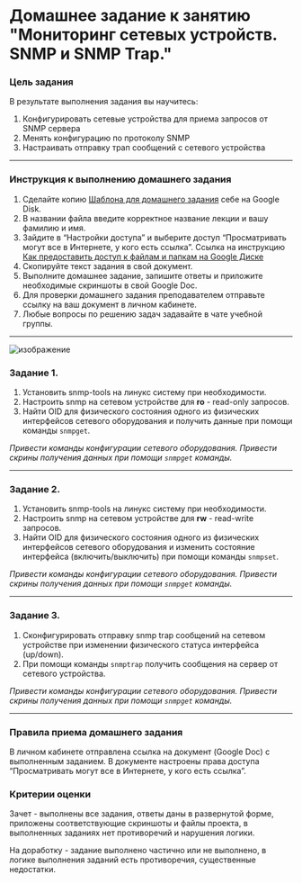 # Домашнее задание к занятию "Мониторинг сетевых устройств. SNMP и SNMP Trap."


### Цель задания

В результате выполнения задания вы научитесь:  

1. Конфигурировать сетевые устройства для приема запросов от SNMP сервера
2. Менять конфигурацию по протоколу SNMP
3. Настраивать отправку трап сообщений с сетевого устройства

------

### Инструкция к выполнению домашнего задания

1. Сделайте копию [Шаблона для домашнего задания](https://docs.google.com/document/d/1youKpKm_JrC0UzDyUslIZW2E2bIv5OVlm_TQDvH5Pvs/edit) себе на Google Disk.
2. В названии файла введите корректное название лекции и вашу фамилию и имя.
3. Зайдите в “Настройки доступа” и выберите доступ “Просматривать могут все в Интернете, у кого есть ссылка”.  Ссылка на инструкцию [Как предоставить доступ к файлам и папкам на Google Диске](https://support.google.com/docs/answer/2494822?hl=ru&co=GENIE.Platform%3DDesktop)
4. Скопируйте текст задания в свой документ.
5. Выполните домашнее задание, запишите ответы и приложите необходимые скриншоты в свой Google Doc.
6. Для проверки домашнего задания преподавателем отправьте ссылку на ваш документ в личном кабинете.
7. Любые вопросы по решению задач задавайте в чате учебной группы.

---
![изображение](https://user-images.githubusercontent.com/51816695/186133201-13765198-2a99-4c1e-a9f0-87be46ea272a.png)


### Задание 1. 

1. Установить snmp-tools на линукс систему при необходимости. 
2. Настроить snmp на сетевом устройстве для **ro** - read-only запросов.
3. Найти OID для физического состояния одного из физических интерфейсов сетевого оборудования и получить данные при помощи команды `snmpget`.
 
*Привести команды конфигурации сетевого оборудования. Привести скрины получения данных при помощи `snmpget` команды.*

------

### Задание 2. 

1. Установить snmp-tools на линукс систему при необходимости.
2. Настроить snmp на сетевом устройстве для **rw** - read-write запросов.
3. Найти OID для физического состояния одного из физических интерфейсов сетевого оборудования и изменить состояние интерфейса (включить/выключить) при помощи команды `snmpset`.

*Привести команды конфигурации сетевого оборудования. Привести скрины получения данных при помощи `snmpget` команды.*

------

### Задание 3.

1. Сконфигурировать отправку snmp trap сообщений на сетевом устройстве при изменении физического статуса интерфейса (up/down). 
2. При помощи команды `snmptrap` получить сообщения на сервер от сетевого устройства.
 
*Привести команды конфигурации сетевого оборудования. Привести скрины получения данных при помощи `snmpget` команды.*

------

### Правила приема домашнего задания

В личном кабинете отправлена ссылка на документ (Google Doc) с выполненным заданием. В документе настроены права доступа “Просматривать могут все в Интернете, у кого есть ссылка”.

### Критерии оценки

Зачет - выполнены все задания, ответы даны в развернутой форме, приложены соответствующие скриншоты и файлы проекта, в выполненных заданиях нет противоречий и нарушения логики.

На доработку - задание выполнено частично или не выполнено, в логике выполнения заданий есть противоречия, существенные недостатки.

